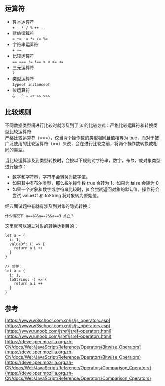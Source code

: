 ## 运算符

- 算术运算符  
  `+ - * / % ++ --`
- 赋值运算符  
  `= += -= *= /= %=`
- 字符串运算符  
  `+ +=`
- 比较运算符  
  `== === != !== > < >= <=`
- 三元运算符  
  `?`
- 类型运算符  
  `typeof instanceof`
- 位运算符  
  `& | ^ ~ << >> >>>`

## 比较规则

不同数据类型间进行比较时就涉及到了 js 的比较方式：严格比较运算符和转换类型比较运算符  
严格比较运算符（===），仅当两个操作数的类型相同且值相等为 true，而对于被广泛使用的比较运算符（==）来说，会在进行比较之前，将两个操作数转换成相同的类型。

当比较运算涉及到类型转换时，会按以下规则对字符串，数字，布尔，或对象类型进行操作：

- 数字和字符串，字符串会转换为数字值。
- 如果其中有布尔类型，那么布尔操作数 true 会转为 1，如果为 false 会转为 0
- 如果一个对象和数字或字符串比较时，js 会尝试返回对象的默认值。操作符会尝试 valueOf 和 toString 将对象转为原始值。

经典面试题中有就有涉及到对象的隐式转换：

```
什么情况下 a==1&&a==2&&a==3 成立？
```

这里就可以通过对象的转换达到目的：

```
let a = {
  i: 1,
  valueOf: () => {
    return a.i ++
  }
}

// 同样：
let a = {
  i: 1,
  toString: () => {
    return a.i ++
  }
}
```

## 参考

[https://www.w3school.com.cn/js/js_operators.asp](https://www.w3school.com.cn/js/js_operators.asp)  
[https://www.runoob.com/jsref/jsref-operators.html](https://www.runoob.com/jsref/jsref-operators.html)  
[https://developer.mozilla.org/zh-CN/docs/Web/JavaScript/Reference/Operators/Bitwise_Operators](https://developer.mozilla.org/zh-CN/docs/Web/JavaScript/Reference/Operators/Bitwise_Operators)  
[https://developer.mozilla.org/zh-CN/docs/Web/JavaScript/Reference/Operators/Comparison_Operators](https://developer.mozilla.org/zh-CN/docs/Web/JavaScript/Reference/Operators/Comparison_Operators)
